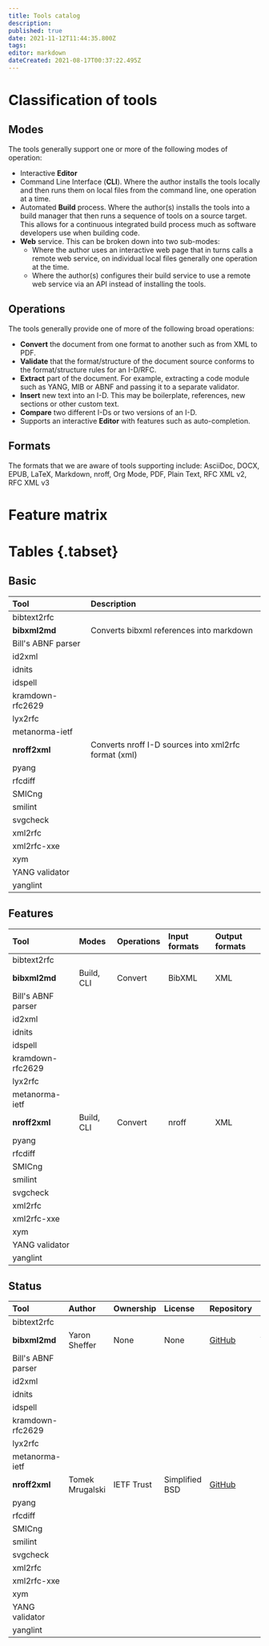```yaml
---
title: Tools catalog
description: 
published: true
date: 2021-11-12T11:44:35.800Z
tags: 
editor: markdown
dateCreated: 2021-08-17T00:37:22.495Z
---
```


# Classification of tools
## Modes
The tools generally support one or more of the following modes of operation:

- Interactive **Editor** 
- Command Line Interface (**CLI**).  Where the author installs the tools locally and then runs them on local files from the command line, one operation at a time.
- Automated **Build** process. Where the author(s) installs the tools into a build manager that then runs a sequence of tools on a source target.  This allows for a continuous integrated build process much as software developers use when building code. 
- **Web** service. This can be broken down into two sub-modes:
    - Where the author uses an interactive web page that in turns calls a remote web service, on individual local files generally one operation at the time.
    - Where the author(s) configures their build service to use a remote web service via an API instead of installing the tools. 

## Operations
The tools generally provide one of more of the following broad operations:

-  **Convert** the document from one format to another such as from XML to PDF.
-  **Validate** that the format/structure of the document source conforms to the format/structure rules for an I-D/RFC.
-  **Extract** part of the document. For example, extracting a code module such as YANG, MIB or ABNF and passing it to a separate validator. 
-  **Insert** new text into an I-D. This may be boilerplate, references, new sections or other custom text.
-  **Compare** two different I-Ds or two versions of an I-D.
-  Supports an interactive **Editor** with features such as auto-completion.

## Formats
The formats that we are aware of tools supporting include: AsciiDoc, DOCX, EPUB, LaTeX, Markdown, nroff, Org Mode, PDF, Plain Text, RFC XML v2, RFC XML v3

# Feature matrix
# Tables {.tabset}
## Basic

| Tool | Description |
| :--- | :---------- |
| bibtext2rfc |
| **bibxml2md** | Converts bibxml references into markdown | 
| Bill's ABNF parser |
| id2xml |
| idnits |
| idspell |
| kramdown-rfc2629 |
| lyx2rfc |
| metanorma-ietf |
| **nroff2xml** | Converts nroff I-D sources into xml2rfc format (xml) | 
| pyang |
| rfcdiff |
| SMICng |
| smilint |
| svgcheck |
| xml2rfc |
| xml2rfc-xxe |
| xym |
| YANG validator |
| yanglint |

## Features

| Tool | Modes | Operations | Input formats | Output formats |
| :--- | :---- | :------------ | :------------ | :------------- |
| bibtext2rfc |
| **bibxml2md** | Build, CLI | Convert | BibXML | XML |
| Bill's ABNF parser |
| id2xml |
| idnits |
| idspell |
| kramdown-rfc2629 |
| lyx2rfc |
| metanorma-ietf |
| **nroff2xml** | Build, CLI | Convert | nroff | XML |
| pyang |
| rfcdiff |
| SMICng |
| smilint |
| svgcheck |
| xml2rfc |
| xml2rfc-xxe |
| xym |
| YANG validator |
| yanglint |

## Status

| Tool | Author | Ownership | License | Repository | Maintained | Maintainer |
| :--- | :----- | :-------- | :------ | :--------- | :--------- | :--------- |
| bibtext2rfc |
| **bibxml2md** | Yaron Sheffer | None | None | [GitHub](https://github.com/yaronf/bibxml2md) | Yes | Yaron Sheffer |
| Bill's ABNF parser |
| id2xml |
| idnits |
| idspell |
| kramdown-rfc2629 |
| lyx2rfc |
| metanorma-ietf |
| **nroff2xml** | Tomek Mrugalski | IETF Trust | Simplified BSD | [GitHub](https://github.com/tomaszmrugalski/nroff2xml) | No | None |
| pyang |
| rfcdiff |
| SMICng |
| smilint |
| svgcheck |
| xml2rfc |
| xml2rfc-xxe |
| xym |
| YANG validator |
| yanglint |

